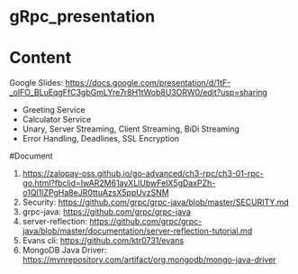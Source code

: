 # gRpc_presentation

# Content
Google Slides: https://docs.google.com/presentation/d/1tF-_oIFO_BLuEqgFfC3gbGmLYre7r8H1tWob8U3ORW0/edit?usp=sharing
- Greeting Service
- Calculator Service
- Unary, Server Streaming, Client Streaming, BiDi Streaming
- Error Handling, Deadlines, SSL Encryption

#Document
1. https://zalopay-oss.github.io/go-advanced/ch3-rpc/ch3-01-rpc-go.html?fbclid=IwAR2M61ayXLlUbwFeIX5gDaxPZh-o1Ql1lZPgHa8eJR0ttuAzsX5ppUvzSNM
2. Security: https://github.com/grpc/grpc-java/blob/master/SECURITY.md
3. grpc-java: https://github.com/grpc/grpc-java
4. server-reflection: https://github.com/grpc/grpc-java/blob/master/documentation/server-reflection-tutorial.md
5. Evans cli: https://github.com/ktr0731/evans
6. MongoDB Java Driver: https://mvnrepository.com/artifact/org.mongodb/mongo-java-driver
